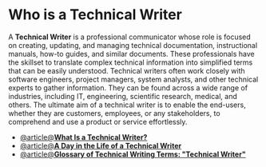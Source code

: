 # Who is a Technical Writer

A **Technical Writer** is a professional communicator whose role is focused on creating, updating, and managing technical documentation, instructional manuals, how-to guides, and similar documents. These professionals have the skillset to translate complex technical information into simplified terms that can be easily understood. Technical writers often work closely with software engineers, project managers, system analysts, and other technical experts to gather information. They can be found across a wide range of industries, including IT, engineering, scientific research, medical, and others. The ultimate aim of a technical writer is to enable the end-users, whether they are customers, employees, or any stakeholders, to comprehend and use a product or service effortlessly.

- [@article@**What Is a Technical Writer?**](https://boffin.education/introduction-to-technical-writing/#2-what-is-a-technical-writer)
- [@article@**A Day in the Life of a Technical Writer**](https://boffin.education/technical-writing-roles-and-responsibilities/#4-a-day-in-the-life-of-a-technical-writer)
- [@article@**Glossary of Technical Writing Terms: "Technical Writer"**](https://boffin.education/glossary-of-technical-writing-terms/#technical-writer)

